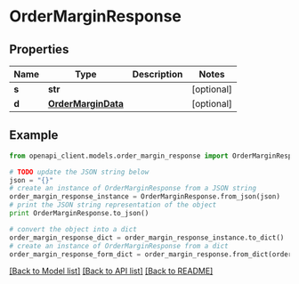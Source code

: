 # OrderMarginResponse


## Properties

Name | Type | Description | Notes
------------ | ------------- | ------------- | -------------
**s** | **str** |  | [optional] 
**d** | [**OrderMarginData**](OrderMarginData.md) |  | [optional] 

## Example

```python
from openapi_client.models.order_margin_response import OrderMarginResponse

# TODO update the JSON string below
json = "{}"
# create an instance of OrderMarginResponse from a JSON string
order_margin_response_instance = OrderMarginResponse.from_json(json)
# print the JSON string representation of the object
print OrderMarginResponse.to_json()

# convert the object into a dict
order_margin_response_dict = order_margin_response_instance.to_dict()
# create an instance of OrderMarginResponse from a dict
order_margin_response_form_dict = order_margin_response.from_dict(order_margin_response_dict)
```
[[Back to Model list]](../README.md#documentation-for-models) [[Back to API list]](../README.md#documentation-for-api-endpoints) [[Back to README]](../README.md)


